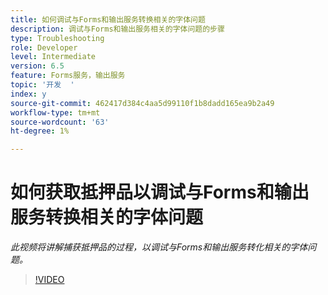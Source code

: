 ```yaml
---
title: 如何调试与Forms和输出服务转换相关的字体问题
description: 调试与Forms和输出服务相关的字体问题的步骤
type: Troubleshooting
role: Developer
level: Intermediate
version: 6.5
feature: Forms服务，输出服务
topic: '开发  '
index: y
source-git-commit: 462417d384c4aa5d99110f1b8dadd165ea9b2a49
workflow-type: tm+mt
source-wordcount: '63'
ht-degree: 1%

---
```



# 如何获取抵押品以调试与Forms和输出服务转换相关的字体问题

*此视频将讲解捕获抵押品的过程，以调试与Forms和输出服务转化相关的字体问题。*

>[!VIDEO](https://video.tv.adobe.com/v/335487?quality=9&learn=on)
